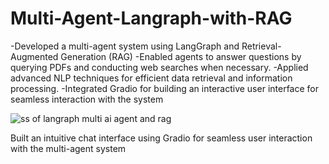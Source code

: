 # Multi-Agent-Langraph-with-RAG

-Developed a multi-agent system using LangGraph and Retrieval-Augmented Generation (RAG)
-Enabled agents to answer questions by querying PDFs and conducting web searches when necessary.
-Applied advanced NLP techniques for efficient data retrieval and information processing.
-Integrated Gradio for building an interactive user interface for seamless interaction with the system

![ss of langraph multi ai agent and rag](https://github.com/user-attachments/assets/7154252d-17de-4f2e-9c24-868f7d0ca852)

Built an intuitive chat interface using Gradio for seamless user interaction with the multi-agent system



